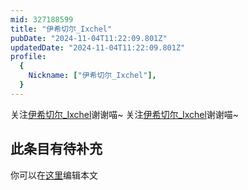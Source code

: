 ```yaml
---
mid: 327188599
title: "伊希切尔_Ixchel"
pubDate: "2024-11-04T11:22:09.801Z"
updatedDate: "2024-11-04T11:22:09.801Z"
profile:
  {
    Nickname: ["伊希切尔_Ixchel"],
  }
---
```


关注[伊希切尔_Ixchel](https://space.bilibili.com/327188599)谢谢喵~ 关注[伊希切尔_Ixchel](https://space.bilibili.com/327188599)谢谢喵~

## 此条目有待补充
你可以在[这里](https://github.com/Yuhanawa/VTuber.ICU/edit/master/src/content/v/伊希切尔_Ixchel/index.md)编辑本文
